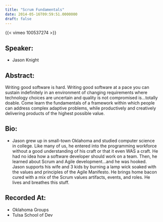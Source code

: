 ```yaml
---
title: "Scrum Fundamentals"
date: 2014-05-16T09:59:51.0000000
draft: false
---
```


{{< vimeo 100537274 >}}

## Speaker:

 - Jason Knight

## Abstract:

<p>Writing good software is hard. Writing good software at a pace you can sustain indefinitely in an environment of changing requirements where technology choices are uncertain and quality is not compromised is...totally doable. Come learn the fundamentals of a framework within which people can address complex adaptive problems, while productively and creatively delivering products of the highest possible value.</p>

## Bio:

 - <p>Jason grew up in small-town Oklahoma and studied computer science in college. Like many of us, he entered into the programming workforce without a good understanding of his craft or that it even WAS a craft. He had no idea how a software developer should work on a team. Then, he learned about Scrum and Agile development…and he was hooked. Jason supports his wife and 3 kids by burning a lamp wick soaked with the values and principles of the Agile Manifesto. He brings home bacon cured with a mix of the Scrum values artifacts, events, and roles. He lives and breathes this stuff.
</p>

## Recorded At:

 - Oklahoma Groups
 - Tulsa School of Dev

